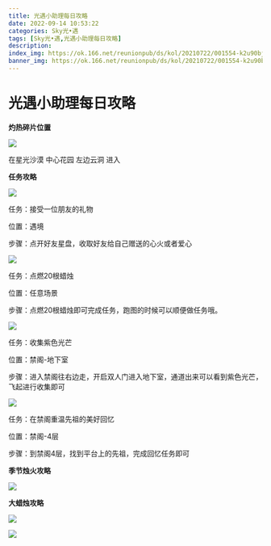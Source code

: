 ```yaml
---
title: 光遇小助理每日攻略
date: 2022-09-14 10:53:22
categories: Sky光•遇
tags: [Sky光•遇,光遇小助理每日攻略]
description: 
index_img: https://ok.166.net/reunionpub/ds/kol/20210722/001554-k2u90bj7ay.png?imageView&thumbnail=600x0&type=jpg
banner_img: https://ok.166.net/reunionpub/ds/kol/20210722/001554-k2u90bj7ay.png?imageView&thumbnail=600x0&type=jpg
---
```

# 光遇小助理每日攻略
**灼热碎片位置**

![](https://img.166.net/reunionpub/ds/kol/20220810/002837-7zyqtbfn4i.jpeg)

在星光沙漠 中心花园 左边云洞 进入

  

 **任务攻略**

![](https://img.166.net/reunionpub/ds/kol/20220914/001046-j59g4nobqc.png)

任务：接受一位朋友的礼物

位置：遇境

步骤：点开好友星盘，收取好友给自己赠送的心火或者爱心

![](https://img.166.net/reunionpub/ds/kol/20220914/001126-snavke2m9t.png)

任务：点燃20根蜡烛

位置：任意场景

步骤：点燃20根蜡烛即可完成任务，跑图的时候可以顺便做任务哦。

![](https://img.166.net/reunionpub/ds/kol/20220909/000943-qrpsz9dh4m.png)

任务：收集紫色光芒

位置：禁阁-地下室

步骤：进入禁阁往右边走，开启双人门进入地下室，通道出来可以看到紫色光芒，飞起进行收集即可

![](https://img.166.net/reunionpub/ds/kol/20220914/001444-nbqc9svp8k.png)

任务：在禁阁重温先祖的美好回忆

位置：禁阁-4层

步骤：到禁阁4层，找到平台上的先祖，完成回忆任务即可

 **季节烛火攻略**

![](https://img.166.net/reunionpub/ds/kol/20220914/001252-rvki4e023z.png)

  

 **大蜡烛攻略**

![](https://img.166.net/reunionpub/ds/kol/20220914/001224-j7qglciw61.png)

![](https://img.166.net/reunionpub/ds/kol/20220914/001338-s7dhjuk34p.png)

  

  

